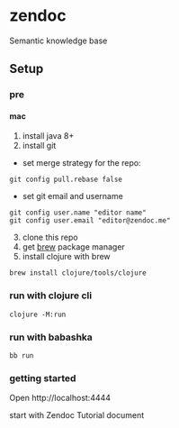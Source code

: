# zendoc

Semantic knowledge base

## Setup

### pre

#### mac
1. install java 8+
2. install git
* set merge strategy for the repo:
```
git config pull.rebase false
```
* set git email and username
```
git config user.name "editor name"
git config user.email "editor@zendoc.me"
```
3. clone this repo
4. get [brew](https://brew.sh/) package manager
5. install clojure with brew
```
brew install clojure/tools/clojure
```

### run with clojure cli

```
clojure -M:run
```

### run with babashka

```
bb run
```

### getting started

Open http://localhost:4444

start with Zendoc Tutorial document
